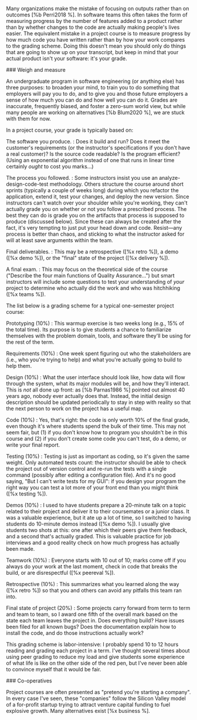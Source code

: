 Many organizations make the mistake of focusing on outputs rather than on outcomes [%b Perri2018 %].
In software teams this often takes the form of measuring progress by the number of features added to a product
rather than by whether changes to the code are actually making people's lives easier.
The equivalent mistake in a project course
is to measure progress by how much code you have written
rather than by how your work compares to the grading scheme.
Doing this doesn't mean you should only do things that are going to show up on your transcript,
but keep in mind that your actual product isn't your software:
it's your grade.

<div class="callout" markdown="1">
### Weigh and measure

An undergraduate program in software engineering (or anything else) has three purposes:
to broaden your mind,
to train you to do something that employers will pay you to do,
and to give you and those future employers a sense of
how much you can do and how well you can do it.
Grades are inaccurate,
frequently biased,
and foster a zero-sum world view,
but while many people are working on alternatives [%b Blum2020 %],
we are stuck with them for now.
</div>

In a project course,
your grade is typically based on:

The software you produce.
:   Does it build and run?
    Does it meet the customer's requirements
    (or the instructor's specifications if you don't have a real customer)?
    Is the source code readable?
    Is the program efficient?
    (Using an exponential algorithm instead of one that runs in linear time
    certainly *ought* to cost you marks…)

The process you followed.
:   Some instructors insist you use an analyze-design-code-test methodology.
    Others structure the course around short sprints
    (typically a couple of weeks long)
    during which you refactor the application, extend it, test your changes, and deploy the new version.
    Since instructors can't watch over your shoulder while you're working,
    they can't actually grade you on whether or not you follow a prescribed process.
    The best they can do is grade you on the artifacts that process is supposed to produce (discussed below).
    Since these can always be created after the fact,
    it's very tempting to just put your head down and code.
    Resist—any process is better than chaos,
    and sticking to what the instructor asked for will at least save arguments within the team.

Final deliverables.
:   This may be a retrospective ([%x retro %]),
    a demo ([%x demo %]),
    or the "final" state of the project ([%x delivery %]).

A final exam.
:   This may focus on the theoretical side of the course
    ("Describe the four main functions of Quality Assurance…")
    but smart instructors will include some questions
    to test your understanding of *your* project
    to determine who actually did the work and who was hitchhiking ([%x teams %]).

The list below is a grading scheme for a typical one-semester project course:

Prototyping (10%)
:   This warmup exercise is two weeks long (e.g., 15% of the total time).
    Its purpose is to give students a chance to familiarize themselves with the problem domain,
    tools,
    and software they'll be using for the rest of the term.

Requirements (10%)
:   One week spent figuring out
    who the stakeholders are (i.e., who you're trying to help)
    and what you're actually going to build to help them.

Design (10%)
:   What the user interface should look like,
    how data will flow through the system,
    what its major modules will be,
    and how they'll interact.
    This is *not* all done up front:
    as [%b Parnas1986 %] pointed out almost 40 years ago,
    nobody ever actually does that.
    Instead,
    the initial design description should be updated periodically
    to stay in step with reality
    so that the next person to work on the project has a useful map.

Code (10%)
:   Yes, that's right:
    the code is only worth 10% of the final grade,
    even though it's where students spend the bulk of their time.
    This may not seem fair, but
    (1) if you don't know how to program you shouldn't be in this course
    and (2) if you don't create some code you can't test, do a demo, or write your final report.

Testing (10%)
:   Testing is just as important as coding, so it's given the same weight.
    Only automated tests count:
    the instructor should be able to check the project out of version control
    and re-run the tests with a single command
    (possibly after editing a configuration file).
    And it's no good saying,
    "But I can't write tests for my GUI":
    if you design your program the right way
    you can test a lot more of your front end than you might think ([%x testing %]).

Demos (10%)
:   I used to have students prepare a 20-minute talk on a topic related to their project
    and deliver it to their coursemates or a junior class.
    It was a valuable experience,
    but it ate up a lot of time,
    so I switched to having students do 10-minute demos instead ([%x demo %]).
    I usually give students two shots at this:
    one after which their peers give them feedback,
    and a second that's actually graded.
    This is valuable practice for job interviews
    and a good reality check on how much progress has actually been made.

Teamwork (10%)
:   Everyone starts with 10 out of 10;
    marks come off if you always do your work at the last moment,
    check in code that breaks the build,
    or are disrespectful
    ([%x peereval %]).

Retrospective (10%)
:   This summarizes what you learned along the way ([%x retro %])
    so that you and others can avoid any pitfalls this team ran into.

Final state of project (20%)
:   Some projects carry forward from term to term and team to team,
    so I award one fifth of the overall mark based on the state each team leaves the project in.
    Does everything build?
    Have issues been filed for all known bugs?
    Does the documentation explain how to install the code,
    and do those instructions actually work?

This grading scheme is labor-intensive:
I probably spend 10 to 12 hours reading and grading each project in a term.
I've thought several times about using peer grading to reduce my load
and give students some experience of what life is like on the other side of the red pen,
but I've never been able to convince myself that it would be fair.

<div class="callout" markdown="1">
### Co-operatives

Project courses are often presented as "pretend you're starting a company".
In every case I've seen,
these "companies" follow the Silicon Valley model of a for-profit startup
trying to attract venture capital funding
to fuel explosive growth.
Many alternatives exist [%x business %].
</div>
